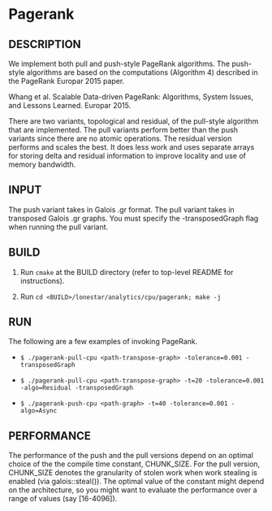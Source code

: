 Pagerank
================================================================================

DESCRIPTION 
--------------------------------------------------------------------------------

We implement both pull and push-style PageRank algorithms. The push-style
algorithms are based on the computations (Algorithm 4) described in the 
PageRank Europar 2015 paper.

Whang et al. Scalable Data-driven PageRank: Algorithms, System Issues, and 
Lessons Learned. Europar 2015.

There are two variants, topological and residual, of the pull-style algorithm 
that are implemented. The pull variants perform better than the push variants 
since there are no atomic operations. The residual version performs and scales 
the best. It does less work and uses separate arrays for storing delta and 
residual information to improve locality and use of memory bandwidth.

INPUT
--------------------------------------------------------------------------------

The push variant takes in Galois .gr format.
The pull variant takes in transposed Galois .gr graphs.
You must specify the -transposedGraph flag when running the pull variant.

BUILD
--------------------------------------------------------------------------------

1. Run `cmake` at the BUILD directory (refer to top-level README for instructions).

2. Run `cd <BUILD>/lonestar/analytics/cpu/pagerank; make -j` 

RUN
--------------------------------------------------------------------------------

The following are a few examples of invoking PageRank.

* `$ ./pagerank-pull-cpu <path-transpose-graph> -tolerance=0.001 -transposedGraph`

* `$ ./pagerank-pull-cpu <path-transpose-graph> -t=20 -tolerance=0.001 -algo=Residual -transposedGraph`

* `$ ./pagerank-push-cpu <path-graph> -t=40 -tolerance=0.001 -algo=Async`

PERFORMANCE  
--------------------------------------------------------------------------------

The performance of the push and the pull versions depend on an optimal choice 
of the the compile time constant, CHUNK_SIZE. For the pull version, CHUNK_SIZE 
denotes the granularity of stolen work when work stealing is enabled (via 
galois::steal()). The optimal value of the constant might depend on the 
architecture, so you might want to evaluate the performance over a range of 
values (say [16-4096]).
